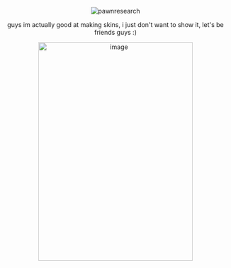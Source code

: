 <p align="center"> <img src="https://komarev.com/ghpvc/?username=pawnresearch&label=MAPE&color=red&style=square" alt="pawnresearch" /> </p>


<p align="center">
  guys im actually good at making skins, i just don't want to show it, let's be friends guys :)

  </p> 
  
<p align="center">
  
  <img width="348" height="492" alt="image" src="https://github.com/user-attachments/assets/6b7b0b29-364d-4521-b6f6-7cfb1aede883" />
  
</p>
